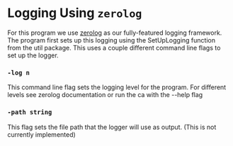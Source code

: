 # Logging Using `zerolog`
For this program we use [zerolog](https://github.com/rs/zerolog) as our fully-featured logging framework. The program first sets up this logging using the SetUpLogging function from the util package. This uses a couple different command line flags to set up the logger. 
### `-log n`
This command line flag sets the logging level for the program. For different levels see zerolog documentation or run the ca with the --help flag
### `-path string`
This flag sets the file path that the logger will use as output. (This is not currently implemented)